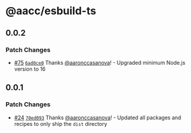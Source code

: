 # @aacc/esbuild-ts

## 0.0.2

### Patch Changes

- [#75](https://github.com/aaronccasanova/aacc/pull/75)
  [`6ad0ce0`](https://github.com/aaronccasanova/aacc/commit/6ad0ce0fa7fd7c7a2c951833fb1616d43b6ebda7)
  Thanks [@aaronccasanova](https://github.com/aaronccasanova)! - Upgraded
  minimum Node.js version to 16

## 0.0.1

### Patch Changes

- [#24](https://github.com/aaronccasanova/aacc/pull/24)
  [`70ed093`](https://github.com/aaronccasanova/aacc/commit/70ed0939f353024d497473a5034cbf8e26abae51)
  Thanks [@aaronccasanova](https://github.com/aaronccasanova)! - Updated all
  packages and recipes to only ship the `dist` directory
